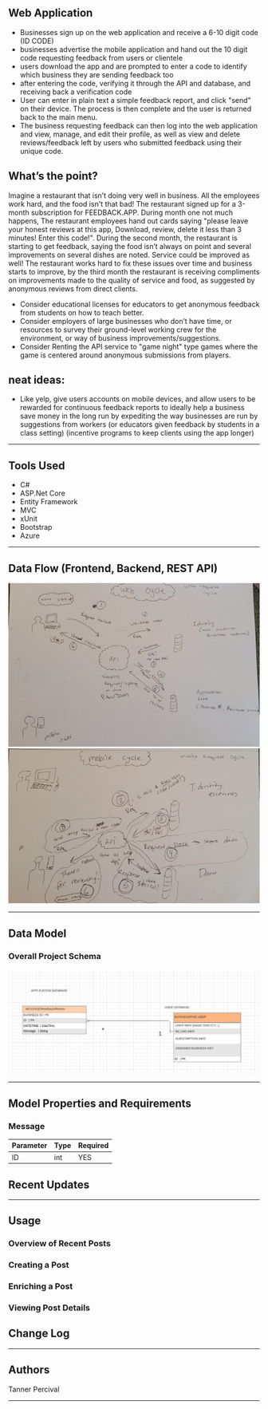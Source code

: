 ## Web Application
- Businesses sign up on the web application and receive a 6-10 digit code (ID CODE)
- businesses advertise the mobile application and hand out the 10 digit code requesting feedback from users or clientele
- users download the app and are prompted to enter a code to identify which business they are sending feedback too
- after entering the code, verifying it through the API and database, and receiving back a verification code
- User can enter in plain text a simple feedback report, and click "send" on their device. The process is then complete and the user is returned back to the main menu.
- The business requesting feedback can then log into the web application and view, manage, and edit their profile, as well as view and delete reviews/feedback left by users who submitted feedback using their unique code.


## What’s the point?
Imagine a restaurant that isn’t doing very well in business. All the employees work hard, and the food isn't that bad! The restaurant signed up for a 3-month subscription for FEEDBACK.APP. During month one not much happens, The restaurant employees hand out cards saying "please leave your honest reviews at this app, Download, review, delete it less than 3 minutes! Enter this code!". During the second month, the restaurant is starting to get feedback, saying the food isn’t always on point and several improvements on several dishes are noted. Service could be improved as well! The restaurant works hard to fix these issues over time and business starts to improve, by the third month the restaurant is receiving compliments on improvements made to the quality of service and food, as suggested by anonymous reviews from direct clients.

- Consider educational licenses for educators to get anonymous feedback from students on how to teach better.
- Consider employers of large businesses who don’t have time, or resources to survey their ground-level working crew for the environment, or way of business improvements/suggestions. 
- Consider Renting the API service to "game night" type games where the game is centered around anonymous submissions from players.

## neat ideas:
- Like yelp, give users accounts on mobile devices, and allow users to be rewarded for continuous feedback reports to ideally help a business save money in the long run by expediting the way businesses are run by suggestions from workers (or educators given feedback by students in a class setting) (incentive programs to keep clients using the app longer)


---------------------------------

## Tools Used


- C#
- ASP.Net Core
- Entity Framework
- MVC
- xUnit
- Bootstrap
- Azure



---------------------------
## Data Flow (Frontend, Backend, REST API)
![Web flow](Web-flow.jpg)
![Mobile flow](Mobile-flow.jpg)



---------------------------
## Data Model

### Overall Project Schema
![Design](ERD-Feedback.JPG)



---------------------------
## Model Properties and Requirements

### Message

| Parameter | Type | Required |
| --- | --- | --- |
| ID  | int | YES |



## Recent Updates
---------------------------------

## Usage


### Overview of Recent Posts


### Creating a Post


### Enriching a Post


### Viewing Post Details



## Change Log



------------------------------

## Authors
Tanner Percival

------------------------------

